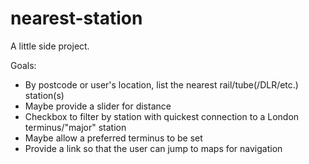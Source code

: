 # nearest-station

A little side project.

Goals:

- By postcode or user's location, list the nearest rail/tube(/DLR/etc.) station(s)
- Maybe provide a slider for distance
- Checkbox to filter by station with quickest connection to a London terminus/"major" station
- Maybe allow a preferred terminus to be set
- Provide a link so that the user can jump to maps for navigation
